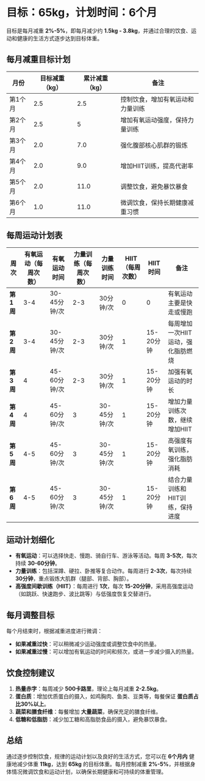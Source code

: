 # 目标：65kg，计划时间：6个月

目标是每月减重 **2%-5%**，即每月减少约 **1.5kg - 3.8kg**，并通过合理的饮食、运动和健康的生活方式逐步达到目标体重。

## 每月减重目标计划

| **月份**  | **目标减重（kg）** | **累计减重（kg）** | **备注**                    |
|-----------|--------------------|--------------------|-----------------------------|
| 第1个月   | 2.5                | 2.5                | 控制饮食，增加有氧运动和力量训练 |
| 第2个月   | 2.5                | 5                  | 增加有氧运动强度，保持力量训练 |
| 第3个月   | 2.0                | 7.0                | 强化腹部核心肌群的锻炼       |
| 第4个月   | 2.0                | 9.0                | 增加HIIT训练，提高代谢率     |
| 第5个月   | 2.0                | 11.0               | 调整饮食，避免暴饮暴食       |
| 第6个月   | 1.0                | 11.0               | 微调饮食，保持长期健康减重习惯 |

## 每周运动计划表

| **周次**  | **有氧运动（每周次数）** | **有氧运动时间**    | **力量训练（每周次数）** | **力量训练时间**      | **HIIT（每周次数）** | **HIIT时间**   | **备注**                       |
|-----------|-------------------------|---------------------|-------------------------|-----------------------|----------------------|----------------|--------------------------------|
| **第1周** | 3-4                     | 30-45分钟/次        | 2-3                     | 30分钟/次             | 0                    | 0              | 有氧运动主要是快走或慢跑      |
| **第2周** | 3-4                     | 30-45分钟/次        | 2-3                     | 30分钟/次             | 1                    | 15-20分钟      | 每周增加一次HIIT运动，强化脂肪燃烧 |
| **第3周** | 4                       | 45-60分钟/次        | 2-3                     | 30分钟/次             | 1                    | 15-20分钟      | 加强有氧运动的时长             |
| **第4周** | 4                       | 45-60分钟/次        | 3                       | 30-45分钟/次          | 1                    | 15-20分钟      | 增加力量训练次数，继续增加HIIT |
| **第5周** | 4-5                     | 45-60分钟/次        | 3                       | 30-45分钟/次          | 1                    | 15-20分钟      | 高强度有氧训练，强化脂肪消耗   |
| **第6周** | 4-5                     | 45-60分钟/次        | 3                       | 30-45分钟/次          | 1                    | 15-20分钟      | 结合力量训练和HIIT训练，保持进度 |

## 运动计划细化

- **有氧运动**：可以选择快走、慢跑、骑自行车、游泳等活动。每周 **3-5次**，每次持续 **30-60分钟**。
- **力量训练**：包括深蹲、硬拉、卧推等复合动作。每周进行 **2-3次**，每次持续 **30分钟**，重点锻炼大肌群（腿部、背部、胸部）。
- **高强度间歇训练（HIIT）**：每周进行 **1次**，每次 **15-20分钟**，采用高强度运动（如跳跃、快速跑步、波比跳等）与低强度恢复交替进行。

## 每月调整目标

每个月结束时，根据减重进度进行微调：
- **如果减重过快**：可以稍微减少运动强度或调整饮食中的热量。
- **如果减重过慢**：可以增加有氧运动的时间和频次，或进一步减少摄入的热量。

## 饮食控制建议

1. **热量赤字**：每周减少 **500卡路里**，理论上每月减重 **2-2.5kg**。
2. **蛋白质**：增加优质蛋白的摄入，如鸡胸肉、鱼类、豆类等，每餐保证 **蛋白质占比30%以上**。
3. **蔬菜和膳食纤维**：每餐增加 **大量蔬菜**，确保充足的膳食纤维。
4. **低糖和低脂肪**：减少加工糖和高脂肪食品的摄入，避免暴饮暴食。

## 总结

通过逐步控制饮食，规律的运动计划以及良好的生活方式，您可以在 **6个月内** 健康地减少体重 **11kg**，达到 **65kg** 的目标体重。每月控制减重 **2%-5%**，并根据身体情况微调饮食和运动计划，以确保长期健康和可持续的体重管理。

